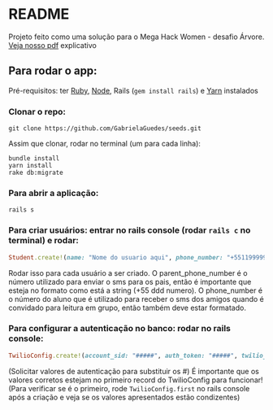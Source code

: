 # README

Projeto feito como uma solução para o Mega Hack Women - desafio Árvore.
[Veja nosso pdf]() explicativo

## Para rodar o app:

Pré-requisitos: ter [Ruby](https://www.ruby-lang.org/pt/documentation/installation/), [Node](https://nodejs.org/en/download/), Rails (`gem install rails`) e [Yarn](https://classic.yarnpkg.com/en/docs/install/) instalados

### Clonar o repo:
```
git clone https://github.com/GabrielaGuedes/seeds.git
```

Assim que clonar, rodar no terminal (um para cada linha):
```
bundle install
yarn install
rake db:migrate
```

### Para abrir a aplicação:
```
rails s
```

### Para criar usuários: entrar no rails console (rodar `rails c` no terminal) e rodar:
```ruby
Student.create!(name: "Nome do usuario aqui", phone_number: "+55119999999", parent_phone_number: "+55119999999", email: "email@gmail.com", senha: "senha123")
```
Rodar isso para cada usuário a ser criado. O parent_phone_number é o número utilizado para enviar o sms para os pais, então é importante que esteja no formato como está a string (+55 ddd numero). O phone_number é o número do aluno que é utilizado para receber o sms dos amigos quando é convidado para leitura em grupo, então também deve estar formatado.

### Para configurar a autenticação no banco: rodar no rails console:
```ruby
TwilioConfig.create!(account_sid: "#####", auth_token: "#####", twilio_number: "+1#####")
```
(Solicitar valores de autenticação para substituir os #)
É importante que os valores corretos estejam no primeiro record do TwilioConfig para funcionar! (Para verificar se é o primeiro, rode `TwilioConfig.first` no rails console após a criação e veja se os valores apresentados estão condizentes)


